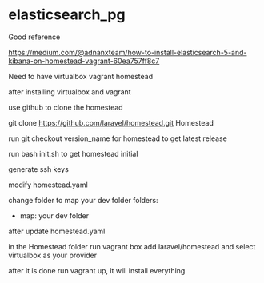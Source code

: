# elasticsearch_pg

Good reference

https://medium.com/@adnanxteam/how-to-install-elasticsearch-5-and-kibana-on-homestead-vagrant-60ea757ff8c7

Need to have
virtualbox
vagrant
homestead

after installing virtualbox and vagrant

use github to clone the homestead

git clone https://github.com/laravel/homestead.git Homestead

run git checkout version_name for homestead to get latest release

run
bash init.sh
to get homestead initial

generate ssh keys

modify homestead.yaml

change folder to map your dev folder
folders:
   - map: your dev folder

after update homestead.yaml

in the Homestead folder
run vagrant box add laravel/homestead
and select virtualbox as your provider

after it is done
run vagrant up, it will install everything
